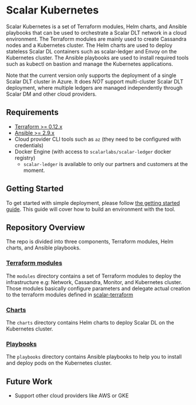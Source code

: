 # Scalar Kubernetes

Scalar Kubernetes is a set of Terraform modules, Helm charts, and Ansible playbooks that can be used to orchestrate a Scalar DLT network in a cloud environment. The Terraform modules are mainly used to create Cassandra nodes and a Kubernetes cluster. The Helm charts are used to deploy stateless Scalar DL containers such as scalar-ledger and Envoy on the Kubernetes cluster. The Ansible playbooks are used to install required tools such as kubectl on bastion and manage the Kubernetes applications.

Note that the current version only supports the deployment of a single Scalar DLT cluster in Azure. It does *NOT* support multi-cluster Scalar DLT deployment, where multiple ledgers are managed independently through Scalar DM and other cloud providers.

## Requirements

* [Terraform >= 0.12.x](https://www.terraform.io/downloads.html)
* [Ansible >= 2.9.x](https://docs.ansible.com/ansible/latest/installation_guide/intro_installation.html)
* Cloud provider CLI tools such as `az` (they need to be configured with credentials)
* Docker Engine (with access to `scalarlabs/scalar-ledger` docker registry)
  * `scalar-ledger` is available to only our partners and customers at the moment.

## Getting Started

To get started with simple deployment, please follow [the getting started guide](docs/GettingStarted.md). This guide will cover how to build an environment with the tool.

## Repository Overview

The repo is divided into three components, Terraform modules, Helm charts, and Ansible playbooks.

### [Terraform modules](./modules)

The `modules` directory contains a set of Terraform modules to deploy the infrastructure e.g: Network, Cassandra, Monitor, and Kubernetes cluster. Those modules basically configure parameters and delegate actual creation to the terraform modules defined in [scalar-terraform](https://github.com/scalar-labs/scalar-terraform)

### [Charts](./charts)

The `charts` directory contains Helm charts to deploy Scalar DL on the Kubernetes cluster.

### [Playbooks](./playbooks)

The `playbooks` directory contains Ansible playbooks to help you to install and deploy pods on the Kubernetes cluster.

## Future Work

* Support other cloud providers like AWS or GKE
